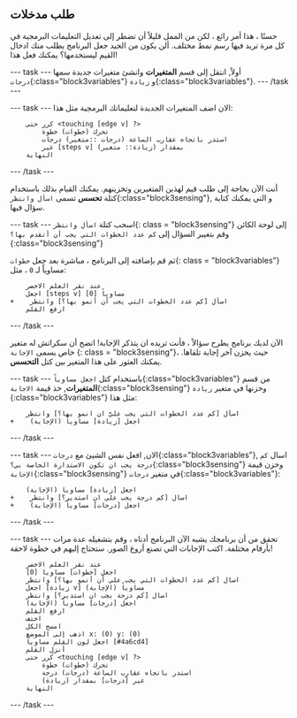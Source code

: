 ## طلب مدخلات

حسنًا ، هذا أمر رائع ، لكن من الممل قليلاً أن تضطر إلى تعديل التعليمات البرمجية في كل مرة تريد فيها رسم نمط مختلف. ألن يكون من الجيد جعل البرنامج يطلب منك ادخال القيم ليستخدمها؟ يمكنك فعل هذا!

\--- task \--- أولاً, انتقل إلى قسم **المتغيرات** وانشئ متغيرات جديدة سمها `درجات`{:class="block3variables"} و `زيادة`{:class="block3variables"}. \--- /task \---

\--- task \--- الان اضف المتغيرات الجديدة لتعليماتك البرمجية مثل هذا:

```blocks3
    كرر حتى <touching [edge v] ?> 
        تحرك (خطوات) خطوة
        استدر باتجاه عقارب الساعة (درجات ::متغير) درجات
        غير [steps v] بمقدار (زيادة:: متغير)
    النهاية
```

\--- /task \---

أنت الآن بحاجة إلى طلب قيم لهذين المتغيرين وتخزينهم. يمكنك القيام بذلك باستخدام كتلة **تحسس** تسمى `اسأل وانتظر`{:class="block3sensing"}, و التي يمكنك كتابة سؤال فيها.

\--- task \--- اسحب كتلة `اسأل وانتظر`{: class = "block3sensing"} إلى لوحة الكائن وقم بتغيير السؤال إلى `كم عدد الخطوات التي يجب أن أتقدم بها؟ `{:class="block3sensing"}

ثم قم بإضافته إلى البرنامج ، مباشرة بعد جعل `خطوات`{: class = "block3variables"} مساوياً لـ `0` ، مثل:

```blocks3
    عند نقر العلم الاخضر
    اجعل [steps v] مساوياً [0]
+    اسأل [كم عدد الخطوات التي يجب أن أنمو بها؟] وانتظر
    ارفع القلم
```

\--- /task \---

الآن لديك برنامج يطرح سؤالاً ، فأنت تريده ان يتذكر الإجابة! اتضح أن سكراتش له متغير خاص يسمى `الإجابة` {: class = "block3sensing"}، حيث يخزن آخر إجابة تلقاها. يمكنك العثور على هذا المتغير بين كتل **التحسس**.

\--- task \--- باستخدام كتل `اجعل مساوياً`{:class="block3variables"} من قسم **المتغيرات**, خذ قيمة `الاجابة`{:class="block3sensing"} وخزنها في متغير `زيادة` {:class="block3variables"} مثل هذا:

```blocks3
    اسأل [كم عدد الخطوات التي يجب عليَّ ان انمو بها؟] وانتظر
+    اجعل [زيادة] مساوياً (الإجابة)
```

\--- /task \---

\--- task \--- الان, افعل نفس الشيئ مع `درجات`{:class="block3variables"}, اسال `كم درجة يجب ان تكون الاستدارة الخاصة بي؟`{:class="block3sensing"} وخزن قيمة `الإجابة`{:class="block3sensing"} في متغير `درجات`{:class="block3variables"}:

```blocks3
    اجعل [زيادة] مساوياً (الإجابة)
+    اسال [كم درجة يجب علي ان استدير؟] وانتظر
+    اجعل [درجات] مساوياً (الإجابة)
```

\--- /task \---

\--- task \--- تحقق من أن برنامجك يشبه الآن البرنامج أدناه ، وقم بتشغيله عدة مرات بأرقام مختلفة. اكتب الإجابات التي تصنع أروع الصور. ستحتاج إليهم في خطوة لاحقة!

```blocks3
    عند نقر العلم الاخضر
    اجعل [خطوات] مساويا [0]
    اسال [كم عدد الخطوات التي يجب علي أن أنمو بها؟] وانتظر
    اجعل [زيادة v] مساوياً (الإجابة)
    اسال [كم درجة يجب ان استدير؟] وانتظر
    اجعل [درجات] مساوياً (الإجابة)
    ارفع القلم
    اختف
    امسح الكل
    اذهب إلى الموضع x: (0) y: (0)
    اجعل لون القلم مساوياً [#4a6cd4]
    أنزل القلم
    كرر حتى <touching [edge v] ?> 
        تحرك (خطوات) خطوة
        استدر باتجاه عقارب الساعة (درجات) درجة
        غير [درجات] بمقدار (زيادة)
    النهاية
```

\--- /task \---